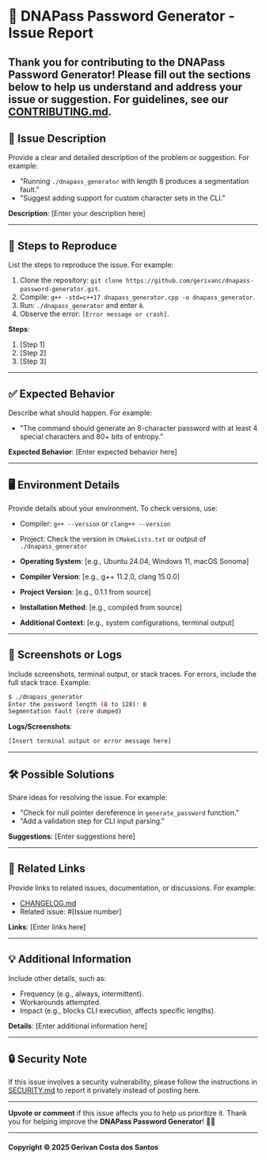# 🧬 DNAPass Password Generator - Issue Report

Thank you for contributing to the **DNAPass Password Generator**! Please fill out the sections below to help us understand and address your issue or suggestion. For guidelines, see our [CONTRIBUTING.md](https://github.com/gerivanc/dnapass-password-generator/blob/main/CONTRIBUTING.md).
---

## 📌 Issue Description
Provide a clear and detailed description of the problem or suggestion. For example:
- "Running `./dnapass_generator` with length 8 produces a segmentation fault."
- "Suggest adding support for custom character sets in the CLI."

**Description**:
[Enter your description here]

---

## 🔄 Steps to Reproduce
List the steps to reproduce the issue. For example:
1. Clone the repository: `git clone https://github.com/gerivanc/dnapass-password-generator.git`.
2. Compile: `g++ -std=c++17 dnapass_generator.cpp -o dnapass_generator`.
3. Run: `./dnapass_generator` and enter `8`.
4. Observe the error: `[Error message or crash]`.

**Steps**:
1. [Step 1]
2. [Step 2]
3. [Step 3]

---

## ✅ Expected Behavior
Describe what should happen. For example:
- "The command should generate an 8-character password with at least 4 special characters and 80+ bits of entropy."

**Expected Behavior**:
[Enter expected behavior here]

---

## 🖥️ Environment Details
Provide details about your environment. To check versions, use:
- Compiler: `g++ --version` or `clang++ --version`
- Project: Check the version in `CMakeLists.txt` or output of `./dnapass_generator`

- **Operating System**: [e.g., Ubuntu 24.04, Windows 11, macOS Sonoma]
- **Compiler Version**: [e.g., g++ 11.2.0, clang 15.0.0]
- **Project Version**: [e.g., 0.1.1 from source]
- **Installation Method**: [e.g., compiled from source]
- **Additional Context**: [e.g., system configurations, terminal output]

---

## 📸 Screenshots or Logs
Include screenshots, terminal output, or stack traces. For errors, include the full stack trace. Example:
```bash
$ ./dnapass_generator
Enter the password length (8 to 128): 8
Segmentation fault (core dumped)
```

**Logs/Screenshots**:
```bash
[Insert terminal output or error message here]
```

---

## 🛠️ Possible Solutions
Share ideas for resolving the issue. For example:
- "Check for null pointer dereference in `generate_password` function."
- "Add a validation step for CLI input parsing."

**Suggestions**:
[Enter suggestions here]

---

## 🔗 Related Links
Provide links to related issues, documentation, or discussions. For example:
- [CHANGELOG.md](https://github.com/gerivanc/dnapass-password-generator/blob/main/CHANGELOG.md)
- Related issue: #[Issue number]

**Links**:
[Enter links here]

---

## 💡 Additional Information
Include other details, such as:
- Frequency (e.g., always, intermittent).
- Workarounds attempted.
- Impact (e.g., blocks CLI execution, affects specific lengths).

**Details**:
[Enter additional information here]

---

## 🔒 Security Note
If this issue involves a security vulnerability, please follow the instructions in [SECURITY.md](https://github.com/gerivanc/dnapass-password-generator/blob/main/SECURITY.md) to report it privately instead of posting here.

---

**Upvote or comment** if this issue affects you to help us prioritize it. Thank you for helping improve the **DNAPass Password Generator**! 🚀🔑

---

#### Copyright © 2025 Gerivan Costa dos Santos
